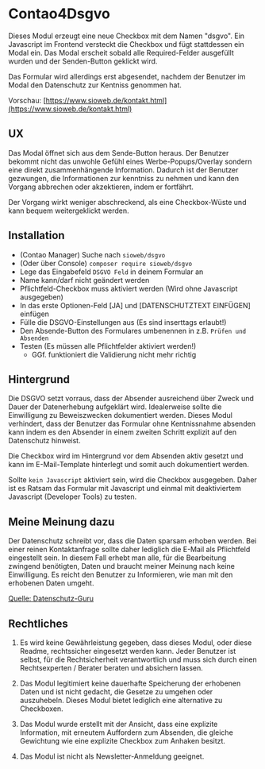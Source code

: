 # Contao4Dsgvo

Dieses Modul erzeugt eine neue Checkbox mit dem Namen "dsgvo". Ein Javascript im Frontend versteckt die Checkbox und fügt stattdessen ein Modal ein. Das Modal erscheit sobald alle Required-Felder ausgefüllt wurden und der Senden-Button geklickt wird.

Das Formular wird allerdings erst abgesendet, nachdem der Benutzer im Modal den Datenschutz zur Kentniss genommen hat.

Vorschau: [https://www.sioweb.de/kontakt.html](https://www.sioweb.de/kontakt.html)

## UX

Das Modal öffnet sich aus dem Sende-Button heraus. Der Benutzer bekommt nicht das unwohle Gefühl eines Werbe-Popups/Overlay sondern eine direkt zusammenhängende Information. Dadurch ist der Benutzer gezwungen, die Informationen zur kenntniss zu nehmen und kann den Vorgang abbrechen oder akzektieren, indem er fortfährt.

Der Vorgang wirkt weniger abschreckend, als eine Checkbox-Wüste und kann bequem weitergeklickt werden.

## Installation

- (Contao Manager) Suche nach `sioweb/dsgvo`
- (Oder über Console) `composer require sioweb/dsgvo`
- Lege das Eingabefeld `DSGVO Feld` in deinem Formular an
- Name kann/darf nicht geändert werden
- Pflichtfeld-Checkbox muss aktiviert werden (Wird ohne Javascript ausgegeben)
- In das erste Optionen-Feld [JA] und [DATENSCHUTZTEXT EINFÜGEN] einfügen
- Fülle die DSGVO-Einstellungen aus (Es sind inserttags erlaubt!)
- Den Absende-Button des Formulares umbenennen in z.B. `Prüfen und Absenden`
- Testen (Es müssen alle Pflichtfelder aktiviert werden!)
    - GGf. funktioniert die Validierung nicht mehr richtig
    
## Hintergrund

Die DSGVO setzt vorraus, dass der Absender ausreichend über Zweck und Dauer der Datenerhebung aufgeklärt wird. Idealerweise sollte die Einwilligung zu Beweiszwecken dokumentiert werden. Dieses Modul verhindert, dass der Benutzer das Formular ohne Kentnissnahme absenden kann indem es den Absender in einem zweiten Schritt explizit auf den Datenschutz hinweist.

Die Checkbox wird im Hintergrund vor dem Absenden aktiv gesetzt und kann im E-Mail-Template hinterlegt und somit auch dokumentiert werden.

Sollte `kein Javascript` aktiviert sein, wird die Checkbox ausgegeben. Daher ist es Ratsam das Formular mit Javascript und einmal mit deaktiviertem Javascript (Developer Tools) zu testen.

## Meine Meinung dazu

Der Datenschutz schreibt vor, dass die Daten sparsam erhoben werden. Bei einer reinen Kontaktanfrage sollte daher lediglich die E-Mail als Pflichtfeld eingestellt sein. In diesem Fall erhebt man alle, für die Bearbeitung zwingend benötigten, Daten und braucht meiner Meinung nach keine Einwilligung. Es reicht den Benutzer zu Informieren, wie man mit den erhobenen Daten umgeht.

[Quelle: Datenschutz-Guru](https://www.datenschutz-guru.de/last-minute-dsgvo-was-jetzt-getan-werden-muss-teil-1/)

## Rechtliches

1. Es wird keine Gewährleistung gegeben, dass dieses Modul, oder diese Readme, rechtssicher eingesetzt werden kann. Jeder Benutzer ist selbst, für die Rechtsicherheit verantwortlich und muss sich durch einen Rechtsexperten / Berater beraten und absichern lassen.

2. Das Modul legitimiert keine dauerhafte Speicherung der erhobenen Daten und ist nicht gedacht, die Gesetze zu umgehen oder auszuhebeln. Dieses Modul bietet lediglich eine alternative zu Checkboxen.

3. Das Modul wurde erstellt mit der Ansicht, dass eine explizite Information, mit erneutem Auffordern zum Absenden, die gleiche Gewichtung wie eine explizite Checkbox zum Anhaken besitzt.

4. Das Modul ist nicht als Newsletter-Anmeldung geeignet.
